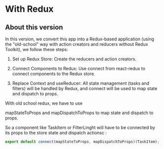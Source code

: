 # With Redux

## About this version

In this version, we convert this app into a Redux-based application (using the "old-school" way with action creators and reducers without Redux Toolkit), we follow these steps:

1. Set up Redux Store: Create the reducers and action creators.

2. Connect Components to Redux: Use connect from react-redux to connect components to the Redux store.

3. Replace Context and useReducer: All state management (tasks and filters) will be handled by Redux, and connect will be used to map state and dispatch to props.

With old school redux, we have to use

mapStateToProps and mapDispatchToProps to map state and dispatch to props.

So a component like TaskItem or FilterLinght will have to be connected by its props to the store state and dispatch actionsc :

```jsx
export default connect(mapStateToProps, mapDispatchToProps)(TaskItem);
```
